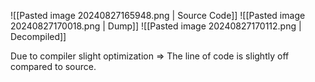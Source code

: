 ![[Pasted image 20240827165948.png | Source Code]]
![[Pasted image 20240827170018.png | Dump]]
![[Pasted image 20240827170112.png | Decompiled]]

Due to compiler slight optimization => The line of code is slightly off compared to source.
